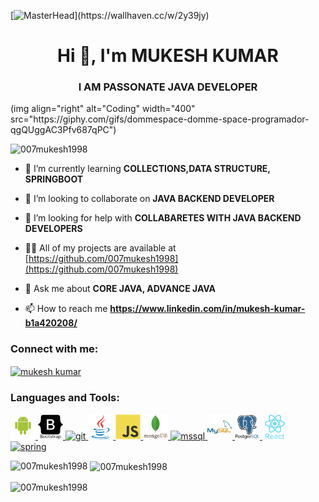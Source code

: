 [![MasterHead](https://1.bp.blogspot.com/-7A4WynwLsM...)](https://wallhaven.cc/w/2y39jy)
<h1 align="center">Hi 👋, I'm MUKESH KUMAR</h1>
<h3 align="center">I AM PASSONATE JAVA DEVELOPER</h3>
(img align="right" alt="Coding" width="400" src="https://giphy.com/gifs/dommespace-domme-space-programador-qgQUggAC3Pfv687qPC")

<p align="left"> <img src="https://komarev.com/ghpvc/?username=007mukesh1998&label=Profile%20views&color=0e75b6&style=flat" alt="007mukesh1998" /> </p>

- 🌱 I’m currently learning **COLLECTIONS,DATA STRUCTURE, SPRINGBOOT**

- 👯 I’m looking to collaborate on **JAVA BACKEND DEVELOPER**

- 🤝 I’m looking for help with **COLLABARETES WITH JAVA BACKEND DEVELOPERS**

- 👨‍💻 All of my projects are available at [https://github.com/007mukesh1998](https://github.com/007mukesh1998)

- 💬 Ask me about **CORE JAVA, ADVANCE JAVA**

- 📫 How to reach me **https://www.linkedin.com/in/mukesh-kumar-b1a420208/**

<h3 align="left">Connect with me:</h3>
<p align="left">
<a href="https://linkedin.com/in/mukesh kumar" target="blank"><img align="center" src="https://raw.githubusercontent.com/rahuldkjain/github-profile-readme-generator/master/src/images/icons/Social/linked-in-alt.svg" alt="mukesh kumar" height="30" width="40" /></a>
</p>

<h3 align="left">Languages and Tools:</h3>
<p align="left"> <a href="https://developer.android.com" target="_blank" rel="noreferrer"> <img src="https://raw.githubusercontent.com/devicons/devicon/master/icons/android/android-original-wordmark.svg" alt="android" width="40" height="40"/> </a> <a href="https://getbootstrap.com" target="_blank" rel="noreferrer"> <img src="https://raw.githubusercontent.com/devicons/devicon/master/icons/bootstrap/bootstrap-plain-wordmark.svg" alt="bootstrap" width="40" height="40"/> </a> <a href="https://git-scm.com/" target="_blank" rel="noreferrer"> <img src="https://www.vectorlogo.zone/logos/git-scm/git-scm-icon.svg" alt="git" width="40" height="40"/> </a> <a href="https://www.java.com" target="_blank" rel="noreferrer"> <img src="https://raw.githubusercontent.com/devicons/devicon/master/icons/java/java-original.svg" alt="java" width="40" height="40"/> </a> <a href="https://developer.mozilla.org/en-US/docs/Web/JavaScript" target="_blank" rel="noreferrer"> <img src="https://raw.githubusercontent.com/devicons/devicon/master/icons/javascript/javascript-original.svg" alt="javascript" width="40" height="40"/> </a> <a href="https://www.mongodb.com/" target="_blank" rel="noreferrer"> <img src="https://raw.githubusercontent.com/devicons/devicon/master/icons/mongodb/mongodb-original-wordmark.svg" alt="mongodb" width="40" height="40"/> </a> <a href="https://www.microsoft.com/en-us/sql-server" target="_blank" rel="noreferrer"> <img src="https://www.svgrepo.com/show/303229/microsoft-sql-server-logo.svg" alt="mssql" width="40" height="40"/> </a> <a href="https://www.mysql.com/" target="_blank" rel="noreferrer"> <img src="https://raw.githubusercontent.com/devicons/devicon/master/icons/mysql/mysql-original-wordmark.svg" alt="mysql" width="40" height="40"/> </a> <a href="https://www.postgresql.org" target="_blank" rel="noreferrer"> <img src="https://raw.githubusercontent.com/devicons/devicon/master/icons/postgresql/postgresql-original-wordmark.svg" alt="postgresql" width="40" height="40"/> </a> <a href="https://reactjs.org/" target="_blank" rel="noreferrer"> <img src="https://raw.githubusercontent.com/devicons/devicon/master/icons/react/react-original-wordmark.svg" alt="react" width="40" height="40"/> </a> <a href="https://spring.io/" target="_blank" rel="noreferrer"> <img src="https://www.vectorlogo.zone/logos/springio/springio-icon.svg" alt="spring" width="40" height="40"/> </a> </p>

<p><img align="left" src="https://github-readme-stats.vercel.app/api/top-langs?username=007mukesh1998&show_icons=true&locale=en&layout=compact" alt="007mukesh1998" /></p>

<p>&nbsp;<img align="center" src="https://github-readme-stats.vercel.app/api?username=007mukesh1998&show_icons=true&locale=en" alt="007mukesh1998" /></p>

<p><img align="center" src="https://github-readme-streak-stats.herokuapp.com/?user=007mukesh1998&" alt="007mukesh1998" /></p>

